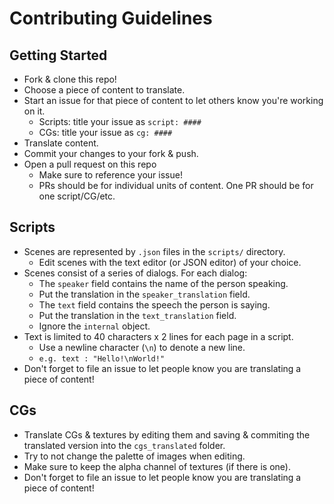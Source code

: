 # Contributing Guidelines

## Getting Started
- Fork & clone this repo!
- Choose a piece of content to translate.
- Start an issue for that piece of content to let others know you're working on it.
  - Scripts: title your issue as `script: ####`
  - CGs: title your issue as `cg: ####`
- Translate content.
- Commit your changes to your fork & push.
- Open a pull request on this repo
  - Make sure to reference your issue!
  - PRs should be for individual units of content. One PR should be for one
    script/CG/etc.

## Scripts
- Scenes are represented by `.json` files in the `scripts/` directory. 
  - Edit scenes with the text editor (or JSON editor) of your choice.
- Scenes consist of a series of dialogs. For each dialog:
  - The `speaker` field contains the name of the person speaking.
  - Put the translation in the `speaker_translation` field.
  - The `text` field contains the speech the person is saying.
  - Put the translation in the `text_translation` field.
  - Ignore the `internal` object.
- Text is limited to 40 characters x 2 lines for each page in a script.
  - Use a newline character (`\n`) to denote a new line.
  - ```e.g. text : "Hello!\nWorld!"``` 
- Don't forget to file an issue to let people know you are translating a piece
  of content!

## CGs
- Translate CGs & textures by editing them and saving & commiting the translated version
  into the `cgs_translated` folder. 
- Try to not change the palette of images when editing. 
- Make sure to keep the alpha channel of textures (if there is one).
- Don't forget to file an issue to let people know you are translating a piece
  of content!

